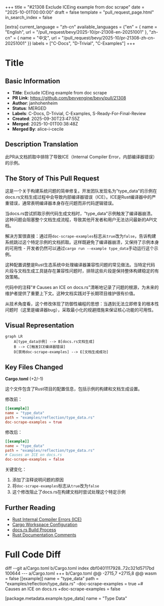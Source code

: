 +++
title = "#21308 Exclude ICEing example from doc scrape"
date = "2025-10-01T00:00:00"
draft = false
template = "pull_request_page.html"
in_search_index = false

[extra]
current_language = "zh-cn"
available_languages = {"en" = { name = "English", url = "/pull_request/bevy/2025-10/pr-21308-en-20251001" }, "zh-cn" = { name = "中文", url = "/pull_request/bevy/2025-10/pr-21308-zh-cn-20251001" }}
labels = ["C-Docs", "D-Trivial", "C-Examples"]
+++

# Title

## Basic Information
- **Title**: Exclude ICEing example from doc scrape
- **PR Link**: https://github.com/bevyengine/bevy/pull/21308
- **Author**: janhohenheim
- **Status**: MERGED
- **Labels**: C-Docs, D-Trivial, C-Examples, S-Ready-For-Final-Review
- **Created**: 2025-09-30T23:47:55Z
- **Merged**: 2025-10-01T00:38:48Z
- **Merged By**: alice-i-cecile

## Description Translation
此PR从文档抓取中排除了导致ICE（Internal Compiler Error，内部编译器错误）的示例。

## The Story of This Pull Request

这是一个关于构建系统问题的简单修复。开发团队发现名为"type_data"的示例在docs.rs文档生成过程中会导致内部编译器错误（ICE）。ICE是Rust编译器中的严重错误，通常表明编译器本身存在问题而非代码逻辑错误。

当docs.rs尝试抓取示例代码生成文档时，"type_data"示例触发了编译器崩溃。这种问题会阻塞整个文档生成流程，导致其他开发者和用户无法访问最新的API文档。

解决方案很直接：通过将`doc-scrape-examples`标志从`true`改为`false`，告诉构建系统跳过这个特定示例的文档抓取。这样既避免了编译器崩溃，又保持了示例本身的可用性 - 开发者仍然可以通过`cargo run --example type_data`手动运行这个示例。

这种配置调整是Rust生态系统中处理编译器兼容性问题的常见做法。当特定代码片段与文档生成工具链存在兼容性问题时，排除这些片段是保持整体构建稳定的有效策略。

代码中的注释"# Causes an ICE on docs.rs"清晰地记录了问题的根源，为未来的维护者提供了重要上下文。这种文档实践对于长期项目维护很有价值。

从技术角度看，这个修改体现了防御性编程的思想：当遇到无法立即修复的根本性问题时（这里是编译器bug），采取最小化的规避措施来保证核心功能的可用性。

## Visual Representation

```mermaid
graph LR
    A[type_data示例] --> B[docs.rs文档生成]
    B --> C[触发ICE编译器错误]
    D[禁用doc-scrape-examples] --> E[文档生成成功]
```

## Key Files Changed

**Cargo.toml** (+2/-1)

这个文件包含了Rust项目的配置信息，包括示例的构建和文档生成设置。

修改前：
```toml
[[example]]
name = "type_data"
path = "examples/reflection/type_data.rs"
doc-scrape-examples = true
```

修改后：
```toml
[[example]]
name = "type_data"
path = "examples/reflection/type_data.rs"
# Causes an ICE on docs.rs
doc-scrape-examples = false
```

关键变化：
1. 添加了注释说明问题的原因
2. 将`doc-scrape-examples`标志从`true`改为`false`
3. 这个修改阻止了docs.rs在构建文档时尝试处理这个特定示例

## Further Reading

- [Rust Internal Compiler Errors (ICE)](https://doc.rust-lang.org/stable/rustc/bug-reporting.html#internal-compiler-errors-ices)
- [Cargo Workspace Configuration](https://doc.rust-lang.org/cargo/reference/workspaces.html)
- [docs.rs Build Process](https://docs.rs/about)
- [Rust Documentation Comments](https://doc.rust-lang.org/rustdoc/how-to-write-documentation.html)

# Full Code Diff
diff --git a/Cargo.toml b/Cargo.toml
index dbf0401117928..72c321d5717bd 100644
--- a/Cargo.toml
+++ b/Cargo.toml
@@ -2715,7 +2715,8 @@ wasm = false
 [[example]]
 name = "type_data"
 path = "examples/reflection/type_data.rs"
-doc-scrape-examples = true
+# Causes an ICE on docs.rs
+doc-scrape-examples = false
 
 [package.metadata.example.type_data]
 name = "Type Data"